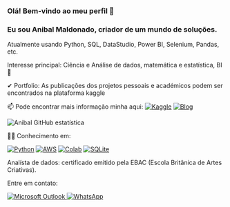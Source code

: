 ### Olá! Bem-vindo ao meu perfil 👋
### Eu sou Anibal Maldonado, criador de um mundo de soluções. 
<p>Atualmente usando Python, SQL, DataStudio, Power BI, Selenium, Pandas, etc.</p>
<p>Interesse principal: Ciência e Análise de dados, matemática e estatística, BI 👀</p>
<p>✔ Portfolio: As publicações dos projetos pessoais e académicos podem ser encontrados na plataforma kaggle</p>

  <div class="Box mt-4 profile-readme" >
  <div class="Box-body p-4">

📫 Pode encontrar mais informação minha aqui: 
[![Kaggle](https://img.shields.io/badge/Kaggle-20BEFF?style=for-the-badge&logo=Kaggle&logoColor=white)](https://www.kaggle.com/PhD-Anibal) 
[![Blog](https://img.shields.io/badge/LinkedIn-0077B5?style=for-the-badge&logo=linkedin&logoColor=white)](https://www.linkedin.com/in/anibal-maldonado)

![Anibal GitHub estatística](https://github-readme-stats.vercel.app/api?username=PhD-Anibal&theme=highcontrast&show_icons=true)


👨‍💻 Conhecimento em:

[![Python](https://img.shields.io/badge/Python-3776AB?style=for-the-badge&logo=python&logoColor=white)]()
[![AWS](https://img.shields.io/badge/Amazon_AWS-232F3E?style=for-the-badge&logo=amazon-aws&logoColor=white)]()
[![Colab](https://img.shields.io/badge/Colab-F9AB00?style=for-the-badge&logo=googlecolab&color=525252)]()
[![SQLite](https://img.shields.io/badge/SQLite-07405E?style=for-the-badge&logo=sqlite&logoColor=white)]()

Analísta de dados: certificado emitido pela EBAC (Escola Britânica de Artes Criativas).
    <p>Entre em contato:</p>
<a href="mailto:anibalbras@hotmail.com">
  <img src="https://img.shields.io/badge/Microsoft_Outlook-0078D4?style=for-the-badge&logo=microsoft-outlook&logoColor=white" alt="Microsoft Outlook">
</a>
    <a href="https://wa.me/55922213232323">
  <img src="https://img.shields.io/badge/WhatsApp-25D366?style=for-the-badge&logo=whatsapp&logoColor=white" alt="WhatsApp">
</a>
